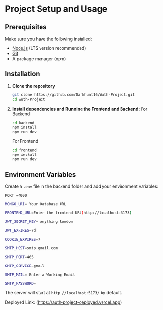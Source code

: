 # Project Setup and Usage

## Prerequisites
Make sure you have the following installed:
- [Node.js](https://nodejs.org/) (LTS version recommended)
- [Git](https://git-scm.com/)
- A package manager (npm)

## Installation

1. **Clone the repository**
   ```sh
   git clone https://github.com/Darkhunt16/Auth-Project.git
   cd Auth-Project
   ```

2. **Install dependencies and Running the Frontend and Backend:**
   For Backend
   ```sh
   cd backend
   npm install
   npm run dev
   ```

   For Frontend
   ```sh
   cd frontend
   npm install
   npm run dev
   ```

## Environment Variables
Create a `.env` file in the backend folder and add your environment variables:
```sh
PORT =4000

MONGO_URI= Your Database URL

FRONTEND_URL=Enter the frontend URL(http://localhost:5173)

JWT_SECRET_KEY= Anything Random

JWT_EXPIRES=7d

COOKIE_EXPIRES=7

SMTP_HOST=smtp.gmail.com

SMTP_PORT=465

SMTP_SERVICE=gmail

SMTP_MAIL= Enter a Working Email

SMTP_PASSWORD=


```


The server will start at `http://localhost:5173/` by default.

Deployed Link: (https://auth-project-deployed.vercel.app)